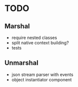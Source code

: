 # TODO

## Marshal
- require nested classes
- split native context building?
- tests

## Unmarshal
- json stream parser with events
- object instantiator component
